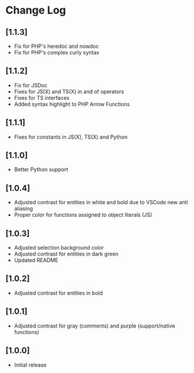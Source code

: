 # Change Log

## [1.1.3]
- Fix for PHP's heredoc and nowdoc
- Fix for PHP's complex curly syntax

## [1.1.2]
- Fix for JSDoc
- Fixes for JS(X) and TS(X) in and of operators
- Fixes for TS interfaces
- Added syntax highlight to PHP Arrow Functions

## [1.1.1]
- Fixes for constants in JS(X), TS(X) and Python

## [1.1.0]
- Better Python support

## [1.0.4]
- Adjusted contrast for entities in white and bold due to VSCode new anti aliasing
- Proper color for functions assigned to object literals (JS)

## [1.0.3]
- Adjusted selection background color
- Adjusted contrast for entities in dark green
- Updated README

## [1.0.2]
- Adjusted contrast for entities in bold

## [1.0.1]
- Adjusted contrast for gray (comments) and purple (support/native functions)

## [1.0.0]
- Initial release
